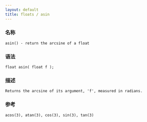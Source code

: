 ```yaml
---
layout: default
title: floats / asin
---
```


### 名称

    asin() - return the arcsine of a float

### 语法

    float asin( float f );

### 描述

    Returns the arcsine of its argument, 'f', measured in radians.

### 参考

    acos(3), atan(3), cos(3), sin(3), tan(3)
